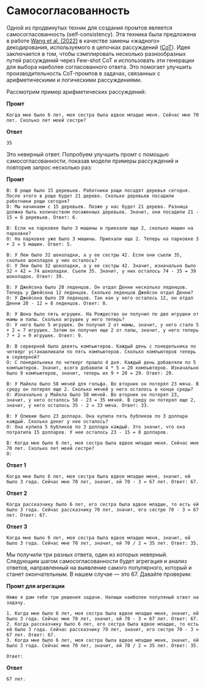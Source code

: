 # Самосогласованность

Одной из продвинутых техник для создания промтов является самосогласованность (self-consistency). Эта техника была предложена в работе [Wang et al. (2022)](https://arxiv.org/abs/2203.11171) в качестве замены «жадного» декодирования, используемого в цепочках рассуждений ([CoT](CoT.md)). Идея заключается в том, чтобы сэмплировать несколько разнообразных путей рассуждений через Few-shot CoT и использовать эти генерации для выбора наиболее согласованного ответа. Это помогает улучшить производительность CoT-промтов в задачах, связанных с арифметическими и логическими рассуждениями.

Рассмотрим пример арифметических рассуждений:

**Промт**
```
Когда мне было 6 лет, моя сестра была вдвое младше меня. Сейчас мне 70 лет. Сколько лет моей сестре?
```

**Ответ**

```
35
```

Это неверный ответ. Попробуем улучшить промт с помощью самосогласованности, показав модели примеры рассуждений и повторив запрос несколько раз:

**Промт**

```
В: В роще было 15 деревьев. Работники рощи посадят деревья сегодня. После этого в роще будет 21 дерево. Сколько деревьев посадили работники рощи сегодня?
О: Мы начинаем с 15 деревьев. Позже у нас будет 21 дерево. Разница должна быть количеством посаженных деревьев. Значит, они посадили 21 - 15 = 6 деревьев. Ответ: 6.

В: Если на парковке было 3 машины и приехали еще 2, сколько машин на парковке?
О: На парковке уже было 3 машины. Приехали еще 2. Теперь на парковке 3 + 2 = 5 машин. Ответ: 5.

В: У Леи было 32 шоколадки, а у ее сестры 42. Если они съели 35, сколько шоколадок у них осталось?
О: У Леи было 32 шоколадки, а у ее сестры 42. Значит, изначально было 32 + 42 = 74 шоколадки. Съели 35. Значит, у них осталось 74 - 35 = 39 шоколадок. Ответ: 39.

В: У Джейсона было 20 леденцов. Он отдал Денни несколько леденцов. Теперь у Джейсона 12 леденцов. Сколько леденцов Джейсон отдал Денни?
О: У Джейсона было 20 леденцов. Так как у него осталось 12, он отдал Денни 20 - 12 = 8 леденцов. Ответ: 8.

В: У Шона было пять игрушек. На Рождество он получил по две игрушки от мамы и папы. Сколько игрушек у него теперь?
О: У него было 5 игрушек. Он получил 2 от мамы, значит, у него стало 5 + 2 = 7 игрушек. Затем он получил еще 2 от папы, значит, у него теперь 7 + 2 = 9 игрушек. Ответ: 9.

В: В серверной было девять компьютеров. Каждый день с понедельника по четверг устанавливали по пять компьютеров. Сколько компьютеров теперь в серверной?
О: С понедельника по четверг прошло 4 дня. Каждый день добавляли по 5 компьютеров. Значит, всего добавили 4 * 5 = 20 компьютеров. Изначально было 9 компьютеров, значит, теперь их 9 + 20 = 29. Ответ: 29.

В: У Майкла было 58 мячей для гольфа. Во вторник он потерял 23 мяча. В среду он потерял еще 2. Сколько мячей у него осталось в конце среды?
О: Изначально у Майкла было 58 мячей. Во вторник он потерял 23, значит, у него осталось 58 - 23 = 35 мячей. В среду он потерял еще 2, значит, у него осталось 35 - 2 = 33 мяча. Ответ: 33.

В: У Оливии было 23 доллара. Она купила пять бубликов по 3 доллара каждый. Сколько денег у нее осталось?
О: Она купила 5 бубликов по 3 доллара каждый. Это значит, что она потратила 15 долларов. У нее осталось 23 - 15 = 8 долларов.

В: Когда мне было 6 лет, моя сестра была вдвое младше меня. Сейчас мне 70 лет. Сколько лет моей сестре?
О:
```

**Ответ 1**

```
Когда мне было 6 лет, моя сестра была вдвое младше меня, значит, ей было 3 года. Сейчас мне 70 лет, значит, ей 70 - 3 = 67 лет. Ответ: 67.
```

**Ответ 2**

```
Когда рассказчику было 6 лет, его сестра была вдвое младше, то есть ей было 3 года. Сейчас рассказчику 70 лет, значит, его сестре 70 - 3 = 67 лет. Ответ: 67.
```

**Ответ 3**

```
Когда мне было 6 лет, моя сестра была вдвое младше меня, значит, ей было 3 года. Сейчас мне 70 лет, значит, ей 70 / 2 = 35 лет. Ответ: 35.
```

Мы получили три разных ответа, один из которых неверный. Следующим шагом самосогласованности будет агрегация и анализ ответов, направленный на выявление самого популярного, который и станет окончательным. В нашем случае — это 67. Давайте проверим:

**Промт для агрегации**

```
Ниже я дам тебе три решения задачи. Напиши наиболее популяный ответ на задачу.

1. Когда мне было 6 лет, моя сестра была вдвое младше меня, значит, ей было 3 года. Сейчас мне 70 лет, значит, ей 70 - 3 = 67 лет. Ответ: 67.
2. Когда рассказчику было 6 лет, его сестра была вдвое младше, то есть ей было 3 года. Сейчас рассказчику 70 лет, значит, его сестре 70 - 3 = 67 лет. Ответ: 67.
3. Когда мне было 6 лет, моя сестра была вдвое младше меня, значит, ей было 3 года. Сейчас мне 70 лет, значит, ей 70 / 2 = 35 лет. Ответ: 35.

Ответ:
```

**Ответ**

```
67 лет.
```